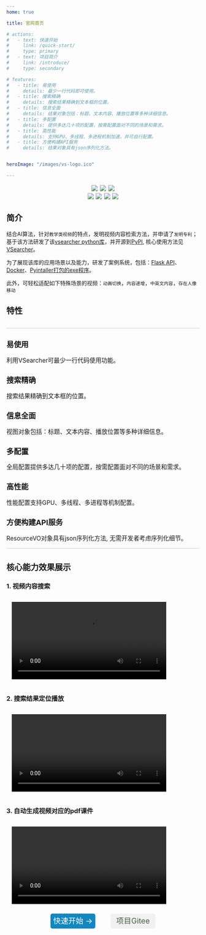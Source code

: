 ```yaml
---
home: true

title: 官网首页

# actions:
#   - text: 快速开始
#     link: /quick-start/
#     type: primary
#   - text: 项目简介
#     link: /introduce/
#     type: secondary

# features:
#   - title: 易使用
#     details: 最少一行代码即可使用。
#   - title: 搜索精确
#     details: 搜索结果精确到文本框的位置。
#   - title: 信息全面
#     details: 结果对象包括：标题、文本内容、播放位置等多种详细信息。
#   - title: 多配置
#     details: 提供多达几十项的配置，按需配置面对不同的场景和需求。
#   - title: 高性能
#     details: 支持GPU、多线程、多进程机制加速，并可自行配置。
#   - title: 方便构建API服务
#     details: 结果对象具有json序列化方法。


heroImage: "/images/vs-logo.ico"

---
```





<style lang='scss'>

/* header相关的css */
.logo{
    display: flex; 
    flex-direction: column; 
    justify-content: center; 
    align-items: center;
}

.hero img{
    width: 7em;
    margin-top: 2rem !important;
    margin-bottom: 1rem !important;
}

.hero h1{//title
    font-size: 2rem !important;
    margin: 0 !important;
}

.hero p{//descriptions
    font-size: 1.3rem !important;
    margin-top: 0.2em !important;
    align-self: center !important;
}

/* 特点相关 */
.my-features{
    display: flex;
    justify-content: space-between;
    align-items: center;
    flex-wrap: wrap;
    margin-top: 0 !important;
    padding: 0 !important;
    padding-bottom: 1rem !important;
    /* flex-wrap: wrap; */
    /* align-items: flex-start; */
    /* align-content: stretch; */
    /* justify-content: space-between; */
    border-bottom: 1px solid #ccc;
    margin-bottom: 2rem !important;
}
.features{
    margin-top: 2rem !important;
    padding-top: 0 !important;
    border-top: 1px solid #ccc !important;
   
}
.feature{
     /* border: 1px solid #ccc !important; */
}

.feature h2{
    /* margin-top: 0 !important; */
    font-size: 1.2rem !important;
    padding-bottom: 0rem !important;
    /* padding-top: 1rem !important; */
    
}

.feature p{
    font-size: 0.97rem !important;
    padding: 0 !important;
    margin: 0 !important;
}


.my-action-container{
    display: flex;
    flex-direction: row;
    justify-content: center;
    align-items: center;
}

.my-action{
   
    border-radius: 5px;

    width: 6em;
    font-size: 1.4em;
    text-align: center;
    line-height: 2em;
    height:2em;
    text-decoration-line: none;
}

.my-primary-action{
    background-color: #1387c1;
    color: #fff;
    margin: 0.2em 1em;
}

.my-common-action{
    background-color: #f1f1f1;
    color: #446644;
    margin: 0.2em 1em;
}

.navbar span a{
    display: flex !important;
}

.tag-container{
    display: flex;
    flex-direction: row;
    justify-content: center;
}

.tag-container img{
    margin: 0 .27em;
    margin: .2em;
}

.my-video-container{
    width: 80%;
    margin: 1em;
}

</style>

<!-- <div class='logo'>
    <img style="width: 10em;" src="/images/vs-logo.ico"/>
</div> -->

<div class='tag-container'>
<a href="https://pypi.org/project/vsearcher/"><img src='https://img.shields.io/badge/最新版本-v0.2.16-3963bc.svg'/></a>
<a><img src='https://img.shields.io/badge/build-passing-00d508.svg'/></a>
<a><img src='https://img.shields.io/badge/license-MIT-f0f900.svg'/></a>
</div>

<div class='tag-container'>
    <a><img src='https://img.shields.io/badge/python-v3.8+-7efaff.svg'/></a>
    <a><img src='https://img.shields.io/badge/setuptools-v59.8.0+-7ecaff.svg'/></a>
    <a><img src='https://img.shields.io/badge/pip-v21.3.1+-00d5a8.svg'/></a>
    <a><img src='https://img.shields.io/badge/opencv_python-v4.5.5-0fcff8.svg'/></a>
</div>



## 简介

结合AI算法，针对`教学类视频`的特点，发明视频内容检索方法，并申请了`发明专利`；基于该方法研发了该[vsearcher python库](https://gitee.com/breath57/vsearch)，并开源到[PyPI](https://pypi.org/project/vsearcher/), 核心使用方法见[VSearcher](./api)。

为了展现该库的应用场景以及能力，研发了案例系统，包括：[Flask API](./demo/#搭建API服务)、[Docker](./demo/#方式2-docker搭建)、[Pyintaller打包的exe程序](./demo/#方式3-vs-api-exe程序搭建)。

此外，可轻松适配如下特殊场景的视频：`动画切换`，`内容递增`，`中英文内容`，`存在人像移动`

## 特性

<div class="features">
    <div class="feature">
        <h2>易使用</h2>
        <p>利用<RouterLink to="/api/#使用方法">VSearcher</RouterLink>可最少一行代码使用功能。</p>
    </div>
    <div class="feature">
        <h2>搜索精确</h2>
        <p>搜索结果精确到文本框的位置。</p>
    </div>
    <div class="feature">
        <h2>信息全面</h2>
        <p><RouterLink to="/vo/#videovo">视图对象</RouterLink>包括：标题、文本内容、播放位置等多种详细信息。</p>
    </div>
</div>
<div class="my-features">
    <div class="feature">
        <h2>多配置</h2>
        <p><RouterLink to="/vs-config/">全局配置</RouterLink>提供多达几十项的配置，按需配置面对不同的场景和需求。</p>
    </div>
    <div class="feature">
        <h2>高性能</h2>
        <p><RouterLink to="/vs-config/#config-performance">性能配置</RouterLink>支持GPU、多线程、多进程等机制配置。</p>
    </div>
    <div class="feature">
        <h2>方便构建API服务</h2>
        <p><RouterLink to="/vo/#resourcevo">ResourceVO</RouterLink>对象具有json序列化方法, 无需开发者考虑序列化细节。</p>
    </div>
</div>

## 核心能力效果展示
### 1. 视频内容搜索

<video class="my-video-container" controls>
  <source src="http://rfiup5az9.bkt.clouddn.com/gitee%2Fbreath57%2Fvs-docs%2Fvideo%2Fsearch-content.mp4" type="video/mp4">
</video>

### 2. 搜索结果定位播放

<video class="my-video-container" controls>
  <source src="http://rfiup5az9.bkt.clouddn.com/gitee%2Fbreath57%2Fvs-docs%2Fvideo%2Flocate-content.mp4" type="video/mp4">
</video>


### 3. 自动生成视频对应的pdf课件

<video class="my-video-container" controls>
  <source src="http://rfiup5az9.bkt.clouddn.com/gitee%2Fbreath57%2Fvs-docs%2Fvideo%2Fdownload-pdf.mp4" type="video/mp4">
</video>

<!-- <img src="/images/gif/download_pdf.gif" style="width: 40em;" /> -->


<div class='my-action-container' style='margin: .5em 0  3em 0;'>
    <RouterLink to='/quick-start/' class='my-action my-primary-action'> 快速开始 → </RouterLink>
    <a href='https://gitee.com/breath57/vsearch' class='my-action my-common-action'>项目Gitee</a>
</div>

